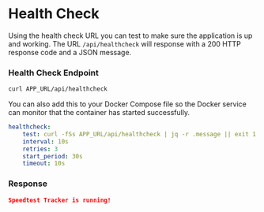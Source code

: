 # Health Check

Using the health check URL you can test to make sure the application is up and working. The URL `/api/healthcheck` will response with a 200 HTTP response code and a JSON message.

### Health Check Endpoint

```bash
curl APP_URL/api/healthcheck
```

You can also add this to your Docker Compose file so the Docker service can monitor that the container has started successfully.

```yaml
healthcheck:
    test: curl -fSs APP_URL/api/healthcheck | jq -r .message || exit 1
    interval: 10s
    retries: 3
    start_period: 30s
    timeout: 10s
```

### Response

```json
Speedtest Tracker is running!
```
